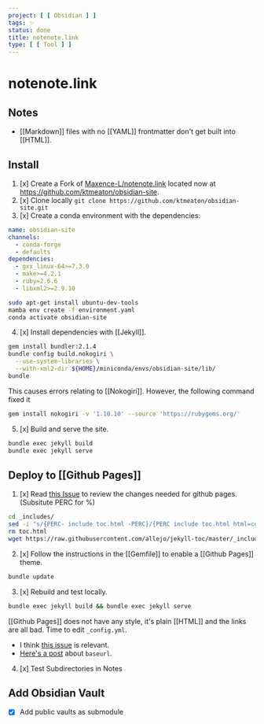 ```yaml
---
project: [ [ Obsidian ] ]
tags: ✨
status: done
title: notenote.link
type: [ [ Tool ] ]
---
```


# notenote.link

## Notes
- [[Markdown]] files with no [[YAML]] frontmatter  don't get built into [[HTML]].


## Install 

1. [x] Create a Fork of [Maxence-L/notenote.link](https://github.com/Maxence-L/notenote.link) located now at <https://github.com/ktmeaton/obsidian-site>.
2. [x] Clone locally ```git clone https://github.com/ktmeaton/obsidian-site.git```
3. [x] Create a conda environment with the dependencies:

```yaml environment.yaml
name: obsidian-site
channels:
  - conda-forge
  - defaults
dependencies:
  - gxx_linux-64>=7.3.0
  - make>=4.2.1
  - ruby=2.6.6
  - libxml2>=2.9.10
```
	
```bash
sudo apt-get install ubuntu-dev-tools
mamba env create -f environment.yaml
conda activate obsidian-site
```
		
4. [x] Install dependencies with [[Jekyll]].
```bash
gem install bundler:2.1.4
bundle config build.nokogiri \
  --use-system-libraries \
  --with-xml2-dir ${HOME}/miniconda/envs/obsidian-site/lib/
bundle
```

This causes errors relating to [[Nokogiri]]. However, the following command fixed it

```bash
gem install nokogiri -v '1.10.10' --source 'https://rubygems.org/'
```

5. [x] Build and serve the site.
```bash
bundle exec jekyll build
bundle exec jekyll serve
```
	
## Deploy to [[Github Pages]]

1. [x] Read [this Issue](https://github.com/Maxence-L/notenote.link/issues/5#issuecomment-762508069) to review the changes needed for github pages. (Subsitute PERC for %)
```bash
cd _includes/
sed -i "s/{PERC- include toc.html -PERC}/{PERC include toc.html html=content PERC}/g" content.html
rm toc.html
wget https://raw.githubusercontent.com/allejo/jekyll-toc/master/_includes/toc.html
```
2. [x] Follow the instructions in the [[Gemfile]] to enable a [[Github Pages]] theme.
```bash
bundle update
```
3. [x] Rebuild and test locally.
```bash
bundle exec jekyll build && bundle exec jekyll serve
```

[[Github Pages]] does not have any style, it's plain  [[HTML]] and the links are all bad. Time to edit ```_config.yml```. 

- I think [this issue](https://github.com/github/pages-gem/issues/460) is relevant.
- [Here's a post](https://byparker.com/blog/2014/clearing-up-confusion-around-baseurl/) about ```baseurl```.

4. [x] Test Subdirectories in Notes

## Add Obsidian Vault

- [x] Add public vaults as submodule